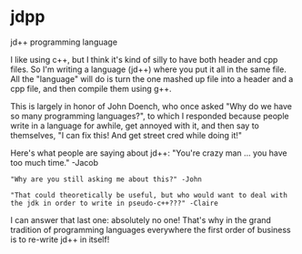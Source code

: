 jdpp
====

jd++ programming language


I like using c++, but I think it's kind of silly to have both header and cpp files.  So I'm writing a language (jd++) where you put it all in the same file.  All the "language" will do is turn the one mashed up file into a header and a cpp file, and then compile them using g++.

This is largely in honor of John Doench, who once asked "Why do we have so many programming languages?", to which I responded because people write in a language for awhile, get annoyed with it, and then say to themselves, "I can fix this! And get street cred while doing it!"

Here's what people are saying about jd++:
    "You're crazy man ... you have too much time." -Jacob

    "Why are you still asking me about this?" -John

    "That could theoretically be useful, but who would want to deal with the jdk in order to write in pseudo-c++???" -Claire

I can answer that last one:  absolutely no one!  That's why in the grand tradition of programming languages everywhere the first order of business is to re-write jd++ in itself!
